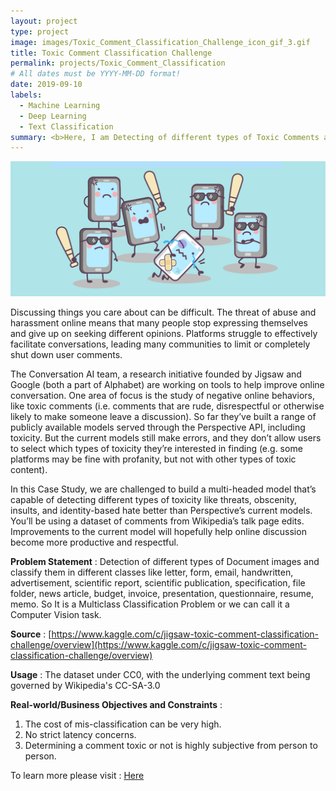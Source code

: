 ```yaml
---
layout: project
type: project
image: images/Toxic_Comment_Classification_Challenge_icon_gif_3.gif
title: Toxic Comment Classification Challenge
permalink: projects/Toxic_Comment_Classification
# All dates must be YYYY-MM-DD format!
date: 2019-09-10
labels:
  - Machine Learning
  - Deep Learning
  - Text Classification
summary: <b>Here, I am Detecting of different types of Toxic Comments and classifying them in different classes like Toxic, Severe Toxic, Obscene, Threat, Insult and Identity Hate.</b>
---
```


<img class="ui image" src="../images/Toxic_Comment_Classification_Challenge_Banner.png">

Discussing things you care about can be difficult. The threat of abuse and harassment online means that many people stop expressing themselves and give up on seeking different opinions. Platforms struggle to effectively facilitate conversations, leading many communities to limit or completely shut down user comments.

The Conversation AI team, a research initiative founded by Jigsaw and Google (both a part of Alphabet) are working on tools to help improve online conversation. One area of focus is the study of negative online behaviors, like toxic comments (i.e. comments that are rude, disrespectful or otherwise likely to make someone leave a discussion). So far they’ve built a range of publicly available models served through the Perspective API, including toxicity. But the current models still make errors, and they don’t allow users to select which types of toxicity they’re interested in finding (e.g. some platforms may be fine with profanity, but not with other types of toxic content).

In this Case Study, we are challenged to build a multi-headed model that’s capable of detecting different types of toxicity like threats, obscenity, insults, and identity-based hate better than Perspective’s current models. You’ll be using a dataset of comments from Wikipedia’s talk page edits. Improvements to the current model will hopefully help online discussion become more productive and respectful.

<b>Problem Statement</b> : Detection of different types of Document images and classify them in different classes like letter, form, email, handwritten, advertisement, scientific report, scientific publication, specification, file folder, news article, budget, invoice, presentation, questionnaire, resume, memo. So It is a Multiclass Classification Problem or we can call it a Computer Vision task.

<b>Source</b> : [https://www.kaggle.com/c/jigsaw-toxic-comment-classification-challenge/overview](https://www.kaggle.com/c/jigsaw-toxic-comment-classification-challenge/overview)

<b>Usage</b> : The dataset under CC0, with the underlying comment text being governed by Wikipedia's CC-SA-3.0

<b>Real-world/Business Objectives and Constraints</b> : 
1. The cost of mis-classification can be very high.
2. No strict latency concerns.
3. Determining a comment toxic or not is highly subjective from person to person.

To learn more please visit : [Here](https://github.com/Souravban/Toxic-Comment-Classification-Challenge)
